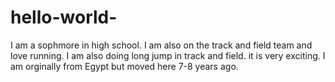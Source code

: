 # hello-world-
I am a sophmore in high school. I am also on the track and field team and love running. I am also doing long jump in track and field. it is very exciting. I am orginally from Egypt but moved here 7-8 years ago. 
